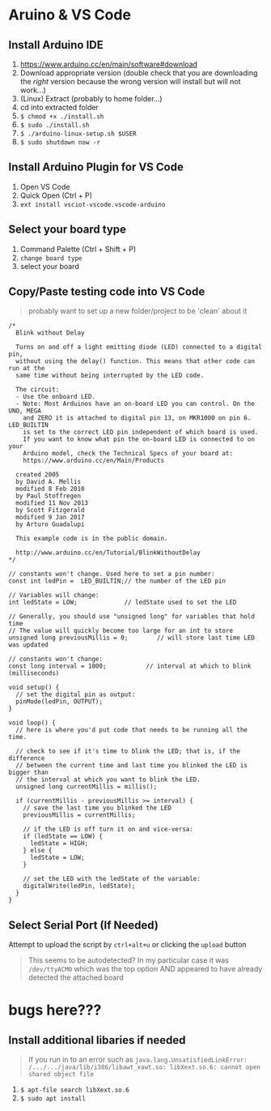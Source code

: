 # Aruino & VS Code 

## Install Arduino IDE

1. https://www.arduino.cc/en/main/software#download
2. Download appropriate version (double check that you are downloading the *right* version because the wrong version will install but will not work...)
3. (Linux) Extract (probably to home folder...)
4. cd into extracted folder
5. `$ chmod +x ./install.sh`
6. `$ sudo ./install.sh`
7. `$ ./arduino-linux-setup.sh $USER`
8. `$ sudo shutdown now -r`

## Install Arduino Plugin for VS Code

1. Open VS Code
2. Quick Open (Ctrl + P)
3. `ext install vsciot-vscode.vscode-arduino`

## Select your board type

1. Command Palette (Ctrl + Shift + P)
2. `change board type`
3. select your board

## Copy/Paste testing code into VS Code

> probably want to set up a new folder/project to be 'clean' about it

```
/*
  Blink without Delay

  Turns on and off a light emitting diode (LED) connected to a digital pin,
  without using the delay() function. This means that other code can run at the
  same time without being interrupted by the LED code.

  The circuit:
  - Use the onboard LED.
  - Note: Most Arduinos have an on-board LED you can control. On the UNO, MEGA
    and ZERO it is attached to digital pin 13, on MKR1000 on pin 6. LED_BUILTIN
    is set to the correct LED pin independent of which board is used.
    If you want to know what pin the on-board LED is connected to on your
    Arduino model, check the Technical Specs of your board at:
    https://www.arduino.cc/en/Main/Products

  created 2005
  by David A. Mellis
  modified 8 Feb 2010
  by Paul Stoffregen
  modified 11 Nov 2013
  by Scott Fitzgerald
  modified 9 Jan 2017
  by Arturo Guadalupi

  This example code is in the public domain.

  http://www.arduino.cc/en/Tutorial/BlinkWithoutDelay
*/

// constants won't change. Used here to set a pin number:
const int ledPin =  LED_BUILTIN;// the number of the LED pin

// Variables will change:
int ledState = LOW;             // ledState used to set the LED

// Generally, you should use "unsigned long" for variables that hold time
// The value will quickly become too large for an int to store
unsigned long previousMillis = 0;        // will store last time LED was updated

// constants won't change:
const long interval = 1000;           // interval at which to blink (milliseconds)

void setup() {
  // set the digital pin as output:
  pinMode(ledPin, OUTPUT);
}

void loop() {
  // here is where you'd put code that needs to be running all the time.

  // check to see if it's time to blink the LED; that is, if the difference
  // between the current time and last time you blinked the LED is bigger than
  // the interval at which you want to blink the LED.
  unsigned long currentMillis = millis();

  if (currentMillis - previousMillis >= interval) {
    // save the last time you blinked the LED
    previousMillis = currentMillis;

    // if the LED is off turn it on and vice-versa:
    if (ledState == LOW) {
      ledState = HIGH;
    } else {
      ledState = LOW;
    }

    // set the LED with the ledState of the variable:
    digitalWrite(ledPin, ledState);
  }
}
```

## Select Serial Port (If Needed)

Attempt to upload the script by `ctrl+alt+u` or clicking the `upload` button

> This seems to be autodetected? In my particular case it was `/dev/ttyACM0` which was the top option AND appeared to have already detected the attached board


# bugs here???



## Install additional libaries if needed

> If you run in to an error such as `java.lang.UnsatisfiedLinkError: /.../.../java/lib/i386/libawt_xawt.so: libXext.so.6: cannot open shared object file`

1. `$ apt-file search libXext.so.6`
2. `$ sudo apt install `
